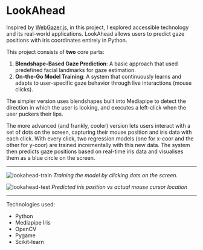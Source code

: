 # LookAhead
Inspired by [WebGazer.js](https://webgazer.cs.brown.edu/), in this project, I explored accessible technology and its real-world applications.
LookAhead allows users to predict gaze positions with iris coordinates entirely in Python.

This project consists of **two** core parts:
1. **Blendshape-Based Gaze Prediction**: A basic approach that used predefined facial landmarks for gaze estimation.
2. **On-the-Go Model Training**: A system that continuously learns and adapts to user-specific gaze behavior through live interactions (mouse clicks).

The simpler version uses blendshapes built into Mediapipe to detect the direction in which the user is looking, and executes a left-click when the user puckers their lips.

The more advanced (and frankly, cooler) version lets users interact with a set of dots on the screen, capturing their mouse position and iris data with each click. With every click, two regression models (one for x-coor and the other for y-coor) are trained incrementally with this new data. The system then predicts gaze positions based on real-time iris data and visualises them as a blue circle on the screen.

---
![lookahead-train](https://github.com/user-attachments/assets/efca9c22-bee0-4e65-954b-e81d35afb1d2)
*Training the model by clicking dots on the screen.*

![lookahead-test](https://github.com/user-attachments/assets/5a748303-7407-452f-bd6d-c14eadefc1a2)
*Predicted iris position vs actual mouse cursor location*

---
Technologies used:
- Python
- Mediapipe Iris
- OpenCV
- Pygame
- Scikit-learn
